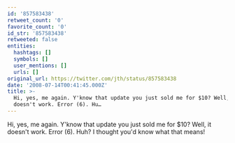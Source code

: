 ```yaml
---
id: '857583438'
retweet_count: '0'
favorite_count: '0'
id_str: '857583438'
retweeted: false
entities:
  hashtags: []
  symbols: []
  user_mentions: []
  urls: []
original_url: https://twitter.com/jth/status/857583438
date: '2008-07-14T00:41:45.000Z'
title: >-
  Hi, yes, me again. Y'know that update you just sold me for $10? Well, it
  doesn't work. Error (6). Hu…
---
```


Hi, yes, me again. Y'know that update you just sold me for $10? Well, it doesn't work. Error (6). Huh? I thought you'd know what that means!